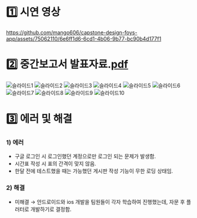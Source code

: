 # 1️⃣ 시연 영상
https://github.com/mango606/capstone-design-foys-app/assets/75062110/6e6ff1d6-6cd1-4b06-9b77-bc90b4d177f1

# 2️⃣ 중간보고서 발표자료.[pdf](https://drive.google.com/file/d/1NGhHzgOrtHRMfwPVfphG4wY_Bx7JjTtR/view?usp=sharing)
![슬라이드1](https://github.com/mango606/capstone-design-foys-app/assets/75062110/bde782b5-8a85-422d-8f92-e94fa90dcd6f)
![슬라이드2](https://github.com/mango606/capstone-design-foys-app/assets/75062110/edbb570d-dd34-44ad-ba85-80cea5a64fae)
![슬라이드3](https://github.com/mango606/capstone-design-foys-app/assets/75062110/f443d4f2-e593-41aa-a0e6-64bebb034f72)
![슬라이드4](https://github.com/mango606/capstone-design-foys-app/assets/75062110/d657efae-6ea7-42d3-8603-7f525c1c1a5d)
![슬라이드5](https://github.com/mango606/capstone-design-foys-app/assets/75062110/e716c82d-fff2-4716-aaff-9c5a2a77110d)
![슬라이드6](https://github.com/mango606/capstone-design-foys-app/assets/75062110/f6c52c89-5858-44d5-b13f-d3dd095959c8)
![슬라이드7](https://github.com/mango606/capstone-design-foys-app/assets/75062110/fb21b8ba-dc94-479d-9f5a-97ee81944315)
![슬라이드8](https://github.com/mango606/capstone-design-foys-app/assets/75062110/1dee862f-9e2e-431b-b0e7-735c4fbf5b7c)
![슬라이드9](https://github.com/mango606/capstone-design-foys-app/assets/75062110/b2c1e5a8-eb75-4ebf-8168-8497680f203b)
![슬라이드10](https://github.com/mango606/capstone-design-foys-app/assets/75062110/ecf87798-5fe0-4002-ac6e-59a6c6b52930)

# 3️⃣ 에러 및 해결
### 1) 에러
- 구글 로그인 시 로그인했던 계정으로만 로그인 되는 문제가 발생함.
- 시간표 작성 시 표의 간격이 맞지 않음.
- 한달 전에 테스트했을 때는 가능했던 게시판 작성 기능이 무한 로딩 상태임.
### 2) 해결
- 미해결 → 안드로이드와 ios 개발을 팀원들이 각자 학습하여 진행했는데, 자문 후 플러터로 개발하기로 결정함.
